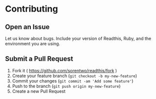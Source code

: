 # Contributing

## Open an Issue

Let us know about bugs. Include your version of Readthis, Ruby, and the
environment you are using.

## Submit a Pull Request

1. Fork it ( https://github.com/sorentwo/readthis/fork )
2. Create your feature branch (`git checkout -b my-new-feature`)
3. Commit your changes (`git commit -am 'Add some feature'`)
4. Push to the branch (`git push origin my-new-feature`)
5. Create a new Pull Request
